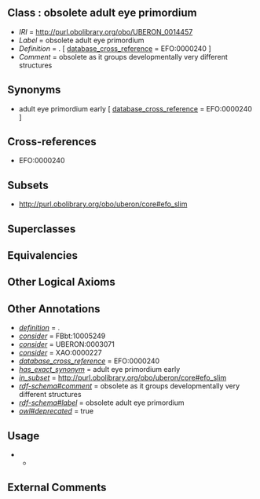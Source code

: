 
## Class : obsolete adult eye primordium

 * *IRI* = http://purl.obolibrary.org/obo/UBERON_0014457
 * *Label* = obsolete adult eye primordium
 * *Definition* = . [ [database_cross_reference](../../ef/oboInOwl#hasDbXref.md) = EFO:0000240 ]
 * *Comment* = obsolete as it groups developmentally very different structures

## Synonyms

 * adult eye primordium early [ [database_cross_reference](../../ef/oboInOwl#hasDbXref.md) = EFO:0000240 ]

## Cross-references

 * EFO:0000240

## Subsets

 * http://purl.obolibrary.org/obo/uberon/core#efo_slim

## Superclasses


## Equivalencies


## Other Logical Axioms


## Other Annotations

 * *[definition](../../IAO/15/IAO_0000115.md)* = .
 * *[consider](../../er/oboInOwl#consider.md)* = FBbt:10005249
 * *[consider](../../er/oboInOwl#consider.md)* = UBERON:0003071
 * *[consider](../../er/oboInOwl#consider.md)* = XAO:0000227
 * *[database_cross_reference](../../ef/oboInOwl#hasDbXref.md)* = EFO:0000240
 * *[has_exact_synonym](../../ym/oboInOwl#hasExactSynonym.md)* = adult eye primordium early
 * *[in_subset](../../et/oboInOwl#inSubset.md)* = http://purl.obolibrary.org/obo/uberon/core#efo_slim
 * *[rdf-schema#comment](../../nt/rdf-schema#comment.md)* = obsolete as it groups developmentally very different structures
 * *[rdf-schema#label](../../el/rdf-schema#label.md)* = obsolete adult eye primordium
 * *[owl#deprecated](../../ed/owl#deprecated.md)* = true

## Usage

 * -

## External Comments

